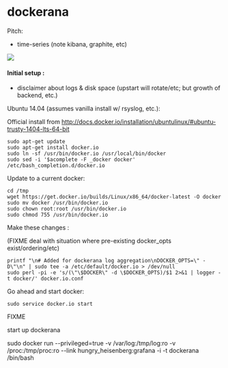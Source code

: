 dockerana
=========

Pitch:

* time-series (note kibana, graphite, etc)

<img src="http://thecabin.net/sites/default/files/bigfoot.jpg">

#### Initial setup :

* disclaimer about logs & disk space (upstart will rotate/etc; but growth of backend, etc.)

Ubuntu 14.04 (assumes vanilla install w/ rsyslog, etc.):

Official install from http://docs.docker.io/installation/ubuntulinux/#ubuntu-trusty-1404-lts-64-bit

```
sudo apt-get update
sudo apt-get install docker.io
sudo ln -sf /usr/bin/docker.io /usr/local/bin/docker
sudo sed -i '$acomplete -F _docker docker' /etc/bash_completion.d/docker.io
```

Update to a current docker:

```
cd /tmp
wget https://get.docker.io/builds/Linux/x86_64/docker-latest -O docker
sudo mv docker /usr/bin/docker.io
sudo chown root:root /usr/bin/docker.io
sudo chmod 755 /usr/bin/docker.io
```

Make these changes :

(FIXME deal with situation where pre-existing docker_opts exist/ordering/etc)

```
printf "\n# Added for dockerana log aggregation\nDOCKER_OPTS=\" -D\"\n" | sudo tee -a /etc/default/docker.io > /dev/null
sudo perl -pi -e 's/(\"\$DOCKER\" -d \$DOCKER_OPTS)/$1 2>&1 | logger -t docker/' docker.io.conf

```

Go ahead and start docker:

```
sudo service docker.io start
```

FIXME

start up dockerana

 sudo docker run --privileged=true -v /var/log:/tmp/log:ro -v /proc:/tmp/proc:ro --link hungry_heisenberg:grafana  -i -t dockerana /bin/bash
